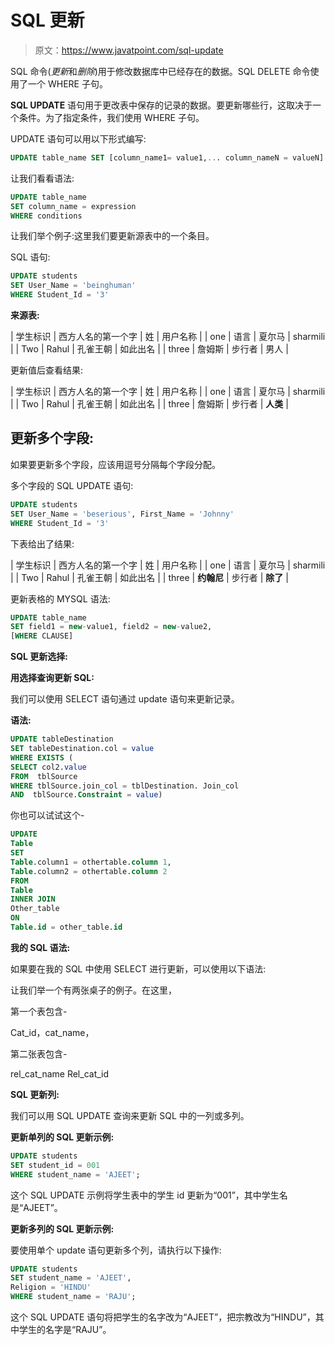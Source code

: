# SQL 更新

> 原文：<https://www.javatpoint.com/sql-update>

SQL 命令(*更新*和*删除*)用于修改数据库中已经存在的数据。SQL DELETE 命令使用了一个 WHERE 子句。

**SQL UPDATE** 语句用于更改表中保存的记录的数据。要更新哪些行，这取决于一个条件。为了指定条件，我们使用 WHERE 子句。

UPDATE 语句可以用以下形式编写:

```sql
UPDATE table_name SET [column_name1= value1,... column_nameN = valueN] [WHERE condition]

```

让我们看看语法:

```sql
UPDATE table_name
SET column_name = expression
WHERE conditions

```

让我们举个例子:这里我们要更新源表中的一个条目。

SQL 语句:

```sql
UPDATE students
SET User_Name = 'beinghuman'
WHERE Student_Id = '3'

```

**来源表:**

| 学生标识 | 西方人名的第一个字 | 姓 | 用户名称 |
| one | 语言 | 夏尔马 | sharmili |
| Two | Rahul | 孔雀王朝 | 如此出名 |
| three | 詹姆斯 | 步行者 | 男人 |

更新值后查看结果:

| 学生标识 | 西方人名的第一个字 | 姓 | 用户名称 |
| one | 语言 | 夏尔马 | sharmili |
| Two | Rahul | 孔雀王朝 | 如此出名 |
| three | 詹姆斯 | 步行者 | **人类** |

## 更新多个字段:

如果要更新多个字段，应该用逗号分隔每个字段分配。

多个字段的 SQL UPDATE 语句:

```sql
UPDATE students
SET User_Name = 'beserious', First_Name = 'Johnny'
WHERE Student_Id = '3'

```

下表给出了结果:

| 学生标识 | 西方人名的第一个字 | 姓 | 用户名称 |
| one | 语言 | 夏尔马 | sharmili |
| Two | Rahul | 孔雀王朝 | 如此出名 |
| three | **约翰尼** | 步行者 | **除了** |

更新表格的 MYSQL 语法:

```sql
UPDATE table_name
SET field1 = new-value1, field2 = new-value2,
[WHERE CLAUSE]

```

**SQL 更新选择:**

**用选择查询更新 SQL:**

我们可以使用 SELECT 语句通过 update 语句来更新记录。

**语法:**

```sql
UPDATE tableDestination
SET tableDestination.col = value
WHERE EXISTS (
SELECT col2.value
FROM  tblSource
WHERE tblSource.join_col = tblDestination. Join_col
AND  tblSource.Constraint = value)

```

你也可以试试这个-

```sql
UPDATE 
Table 
SET
Table.column1 = othertable.column 1,
Table.column2 = othertable.column 2
FROM 
Table
INNER JOIN
Other_table
ON
Table.id = other_table.id

```

**我的 SQL 语法:**

如果要在我的 SQL 中使用 SELECT 进行更新，可以使用以下语法:

让我们举一个有两张桌子的例子。在这里，

第一个表包含-

Cat_id，cat_name，

第二张表包含-

rel_cat_name Rel_cat_id

**SQL 更新列:**

我们可以用 SQL UPDATE 查询来更新 SQL 中的一列或多列。

**更新单列的 SQL 更新示例:**

```sql
UPDATE students
SET student_id = 001
WHERE student_name = 'AJEET';

```

这个 SQL UPDATE 示例将学生表中的学生 id 更新为“001”，其中学生名是“AJEET”。

**更新多列的 SQL 更新示例:**

要使用单个 update 语句更新多个列，请执行以下操作:

```sql
UPDATE students
SET student_name = 'AJEET',
Religion = 'HINDU'
WHERE student_name = 'RAJU';

```

这个 SQL UPDATE 语句将把学生的名字改为“AJEET”，把宗教改为“HINDU”，其中学生的名字是“RAJU”。